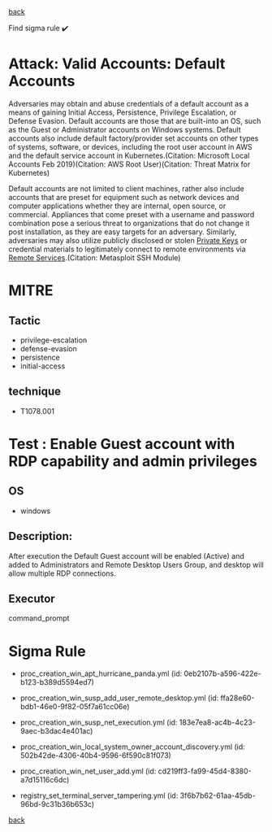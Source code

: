 
[back](../index.md)

Find sigma rule :heavy_check_mark: 

# Attack: Valid Accounts: Default Accounts 

Adversaries may obtain and abuse credentials of a default account as a means of gaining Initial Access, Persistence, Privilege Escalation, or Defense Evasion. Default accounts are those that are built-into an OS, such as the Guest or Administrator accounts on Windows systems. Default accounts also include default factory/provider set accounts on other types of systems, software, or devices, including the root user account in AWS and the default service account in Kubernetes.(Citation: Microsoft Local Accounts Feb 2019)(Citation: AWS Root User)(Citation: Threat Matrix for Kubernetes)

Default accounts are not limited to client machines, rather also include accounts that are preset for equipment such as network devices and computer applications whether they are internal, open source, or commercial. Appliances that come preset with a username and password combination pose a serious threat to organizations that do not change it post installation, as they are easy targets for an adversary. Similarly, adversaries may also utilize publicly disclosed or stolen [Private Keys](https://attack.mitre.org/techniques/T1552/004) or credential materials to legitimately connect to remote environments via [Remote Services](https://attack.mitre.org/techniques/T1021).(Citation: Metasploit SSH Module)

# MITRE
## Tactic
  - privilege-escalation
  - defense-evasion
  - persistence
  - initial-access


## technique
  - T1078.001


# Test : Enable Guest account with RDP capability and admin privileges
## OS
  - windows


## Description:
After execution the Default Guest account will be enabled (Active) and added to Administrators and Remote Desktop Users Group,
and desktop will allow multiple RDP connections.


## Executor
command_prompt

# Sigma Rule
 - proc_creation_win_apt_hurricane_panda.yml (id: 0eb2107b-a596-422e-b123-b389d5594ed7)

 - proc_creation_win_susp_add_user_remote_desktop.yml (id: ffa28e60-bdb1-46e0-9f82-05f7a61cc06e)

 - proc_creation_win_susp_net_execution.yml (id: 183e7ea8-ac4b-4c23-9aec-b3dac4e401ac)

 - proc_creation_win_local_system_owner_account_discovery.yml (id: 502b42de-4306-40b4-9596-6f590c81f073)

 - proc_creation_win_net_user_add.yml (id: cd219ff3-fa99-45d4-8380-a7d15116c6dc)

 - registry_set_terminal_server_tampering.yml (id: 3f6b7b62-61aa-45db-96bd-9c31b36b653c)



[back](../index.md)
